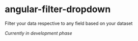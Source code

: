 # angular-filter-dropdown

Filter your data respective to any field based on your dataset

*Currently in development phase*
